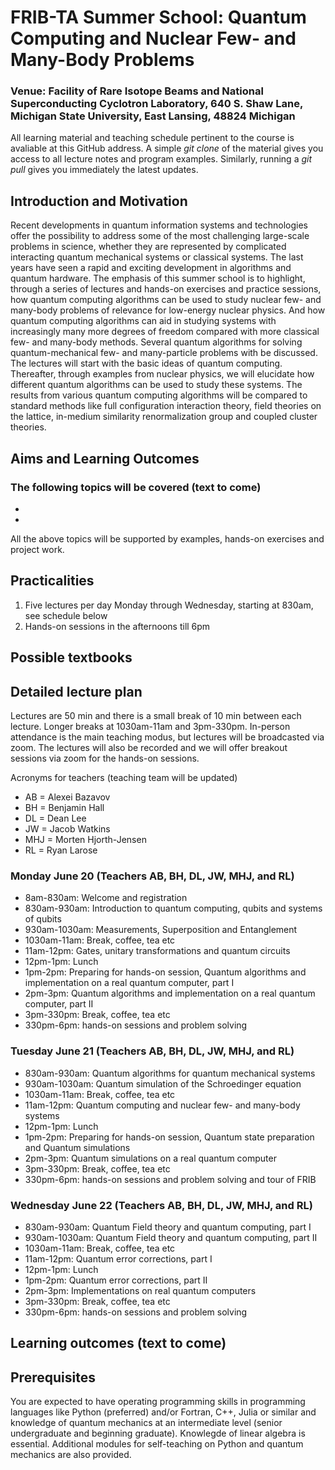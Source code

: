 # FRIB-TA Summer School: Quantum Computing and Nuclear Few- and Many-Body Problems

### Venue: Facility of Rare Isotope Beams and National Superconducting Cyclotron Laboratory, 640 S. Shaw Lane, Michigan State University, East Lansing, 48824 Michigan

All learning material and teaching schedule pertinent to the course is
avaliable at this GitHub address. A simple _git clone_ of the material
gives you access to all lecture notes and program examples. Similarly,
running a _git pull_ gives you immediately the latest updates.

## Introduction and Motivation

Recent developments in quantum information systems and technologies
offer the possibility to address some of the most challenging
large-scale problems in science, whether they are represented by
complicated interacting quantum mechanical systems or classical
systems. The last years have seen a rapid and exciting development in
algorithms and quantum hardware.  The emphasis of this summer school
is to highlight, through a series of lectures and hands-on exercises
and practice sessions, how quantum computing algorithms can be used to
study nuclear few- and many-body problems of relevance for low-energy
nuclear physics.  And how quantum computing algorithms can aid in
studying systems with increasingly many more degrees of freedom
compared with more classical few- and many-body methods.  Several
quantum algorithms for solving quantum-mechanical few- and
many-particle problems with be discussed.  The lectures will start
with the basic ideas of quantum computing. Thereafter, through
examples from nuclear physics, we will elucidate how different quantum
algorithms can be used to study these systems. The results from
various quantum computing algorithms will be compared to standard
methods like full configuration interaction theory, field theories on
the lattice, in-medium similarity renormalization group and coupled
cluster theories.


## Aims and Learning Outcomes

###  The following topics will be covered (text to come)
- 
- 
All the above topics will be supported by examples, hands-on exercises and project work.


## Practicalities

1. Five lectures per day Monday through Wednesday, starting at 830am, see schedule below
2. Hands-on sessions in the afternoons till 6pm


## Possible textbooks


## Detailed lecture plan 

Lectures are 50 min and there is a small break of 10 min between each
lecture. Longer breaks at 1030am-11am and 3pm-330pm.
In-person attendance is the main teaching modus, but lectures will be broadcasted via zoom. The lectures will also be recorded and we will offer breakout sessions via zoom for the hands-on sessions.

Acronyms for teachers (teaching team will be updated)
- AB = Alexei Bazavov
- BH = Benjamin Hall
- DL = Dean Lee
- JW = Jacob Watkins
- MHJ = Morten Hjorth-Jensen
- RL = Ryan Larose
### Monday June 20 (Teachers AB, BH, DL, JW, MHJ, and RL)
- 8am-830am: Welcome and registration
- 830am-930am: Introduction to quantum computing, qubits and systems of qubits
- 930am-1030am: Measurements, Superposition and Entanglement
- 1030am-11am: Break, coffee, tea etc
- 11am-12pm: Gates, unitary transformations and quantum circuits
- 12pm-1pm: Lunch
- 1pm-2pm: Preparing for hands-on session, Quantum algorithms and implementation on a real quantum computer, part I
- 2pm-3pm: Quantum algorithms and implementation on a real quantum computer, part II
- 3pm-330pm: Break, coffee, tea etc
- 330pm-6pm: hands-on sessions and problem solving

### Tuesday June 21  (Teachers AB, BH, DL, JW, MHJ, and RL)
- 830am-930am: Quantum algorithms for quantum mechanical systems
- 930am-1030am: Quantum simulation of the Schroedinger equation
- 1030am-11am: Break, coffee, tea etc
- 11am-12pm: Quantum computing and nuclear few- and many-body systems
- 12pm-1pm: Lunch
- 1pm-2pm:  Preparing for hands-on session, Quantum state preparation and Quantum simulations
- 2pm-3pm:  Quantum simulations on a real quantum computer
- 3pm-330pm: Break, coffee, tea etc
- 330pm-6pm: hands-on sessions and problem solving and tour of FRIB

### Wednesday June 22   (Teachers AB, BH, DL, JW, MHJ, and RL)
- 830am-930am: Quantum Field theory and quantum computing, part I
- 930am-1030am: Quantum Field theory and quantum computing, part II
- 1030am-11am: Break, coffee, tea etc
- 11am-12pm: Quantum error corrections, part I
- 12pm-1pm: Lunch
- 1pm-2pm: Quantum error corrections, part II  
- 2pm-3pm: Implementations on real quantum computers 
- 3pm-330pm: Break, coffee, tea etc
- 330pm-6pm: hands-on sessions and problem solving

##  Learning outcomes (text to come)

## Prerequisites

You are expected to have operating programming skills in programming
languages like Python (preferred) and/or Fortran, C++, Julia or
similar and knowledge of quantum mechanics at an intermediate level
(senior undergraduate and beginning graduate). Knowlegde of linear
algebra is essential.  Additional modules for self-teaching on Python
and quantum mechanics are also provided.


